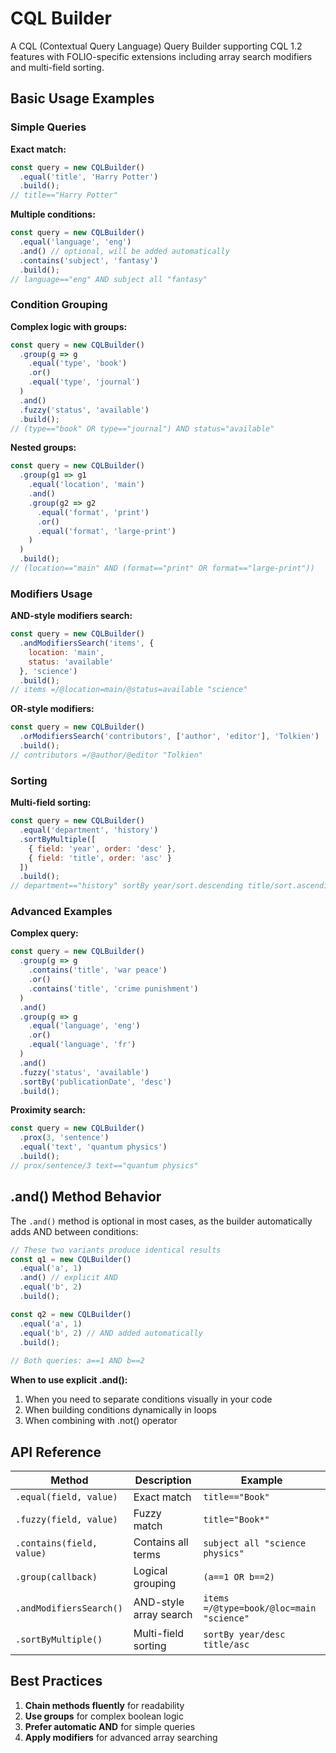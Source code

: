 # CQL Builder

A CQL (Contextual Query Language) Query Builder supporting CQL 1.2 features with FOLIO-specific extensions including array search modifiers and multi-field sorting.

## Basic Usage Examples

### Simple Queries

**Exact match:**
```javascript
const query = new CQLBuilder()
  .equal('title', 'Harry Potter')
  .build();
// title=="Harry Potter"
```

**Multiple conditions:**
```javascript
const query = new CQLBuilder()
  .equal('language', 'eng')
  .and() // optional, will be added automatically
  .contains('subject', 'fantasy')
  .build();
// language=="eng" AND subject all "fantasy"
```

### Condition Grouping

**Complex logic with groups:**
```javascript
const query = new CQLBuilder()
  .group(g => g
    .equal('type', 'book')
    .or()
    .equal('type', 'journal')
  )
  .and()
  .fuzzy('status', 'available')
  .build();
// (type=="book" OR type=="journal") AND status="available"
```

**Nested groups:**
```javascript
const query = new CQLBuilder()
  .group(g1 => g1
    .equal('location', 'main')
    .and()
    .group(g2 => g2
      .equal('format', 'print')
      .or()
      .equal('format', 'large-print')
    )
  )
  .build();
// (location=="main" AND (format=="print" OR format=="large-print"))
```

### Modifiers Usage

**AND-style modifiers search:**
```javascript
const query = new CQLBuilder()
  .andModifiersSearch('items', {
    location: 'main',
    status: 'available'
  }, 'science')
  .build();
// items =/@location=main/@status=available "science"
```

**OR-style modifiers:**
```javascript
const query = new CQLBuilder()
  .orModifiersSearch('contributors', ['author', 'editor'], 'Tolkien')
  .build();
// contributors =/@author/@editor "Tolkien"
```

### Sorting

**Multi-field sorting:**
```javascript
const query = new CQLBuilder()
  .equal('department', 'history')
  .sortByMultiple([
    { field: 'year', order: 'desc' },
    { field: 'title', order: 'asc' }
  ])
  .build();
// department=="history" sortBy year/sort.descending title/sort.ascending
```

### Advanced Examples

**Complex query:**
```javascript
const query = new CQLBuilder()
  .group(g => g
    .contains('title', 'war peace')
    .or()
    .contains('title', 'crime punishment')
  )
  .and()
  .group(g => g
    .equal('language', 'eng')
    .or()
    .equal('language', 'fr')
  )
  .and()
  .fuzzy('status', 'available')
  .sortBy('publicationDate', 'desc')
  .build();
```

**Proximity search:**
```javascript
const query = new CQLBuilder()
  .prox(3, 'sentence')
  .equal('text', 'quantum physics')
  .build();
// prox/sentence/3 text=="quantum physics"
```

## .and() Method Behavior

The `.and()` method is optional in most cases, as the builder automatically adds AND between conditions:

```javascript
// These two variants produce identical results
const q1 = new CQLBuilder()
  .equal('a', 1)
  .and() // explicit AND
  .equal('b', 2)
  .build();

const q2 = new CQLBuilder()
  .equal('a', 1)
  .equal('b', 2) // AND added automatically
  .build();
  
// Both queries: a==1 AND b==2
```

**When to use explicit .and():**
1. When you need to separate conditions visually in your code
2. When building conditions dynamically in loops
3. When combining with .not() operator

## API Reference

| Method | Description | Example |
|--------|-------------|---------|
| `.equal(field, value)` | Exact match | `title=="Book"` |
| `.fuzzy(field, value)` | Fuzzy match | `title="Book*"` |
| `.contains(field, value)` | Contains all terms | `subject all "science physics"` |
| `.group(callback)` | Logical grouping | `(a==1 OR b==2)` |
| `.andModifiersSearch()` | AND-style array search | `items =/@type=book/@loc=main "science"` |
| `.sortByMultiple()` | Multi-field sorting | `sortBy year/desc title/asc` |

## Best Practices

1. **Chain methods fluently** for readability
2. **Use groups** for complex boolean logic
3. **Prefer automatic AND** for simple queries
4. **Apply modifiers** for advanced array searching
